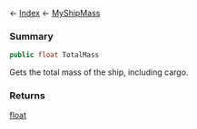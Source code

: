 ← [Index](Api-Index) ← [MyShipMass](Sandbox.ModAPI.Ingame.MyShipMass)

### Summary

```csharp
public float TotalMass
```

Gets the total mass of the ship, including cargo.

### Returns

[float](System.Single)

